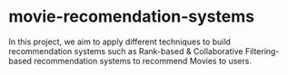 # movie-recomendation-systems
In this project, we aim to apply different techniques to build recommendation systems such as Rank-based &amp; Collaborative Filtering-based recommendation systems to recommend Movies to users.
